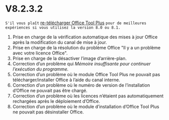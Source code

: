 # V8.2.3.2

`S'il vous plaît` [re-télécharger Office Tool Plus](http://otp.landian.vip/) `pour de meilleures expériences si vous utilisez la version 8.0 ou 8.1.`

1. Prise en charge de la vérification automatique des mises à jour Office après la modification du canal de mise à jour.
2. Prise en charge de la résolution du problème Office "Il y a un problème avec votre licence Office".
3. Prise en charge de la désactiver l’image d’arrière-plan.
4. Correction d’un problème qui *Mémoire insuffisante pour continuer l’exécution du programme.*
5. Correction d’un problème où le module Office Tool Plus ne pouvait pas télécharger/installer Office à l’aide du canal interne.
6. Correction d’un problème où le numéro de version de l’installation d’Office ne pouvait pas être chargé.
7. Correction d’un problème où les licences n’étaient pas automatiquement rechargées après le déploiement d’Office.
8. Correction d’un problème où le module d’installation d’Office Tool Plus ne pouvait pas désinstaller Office.
